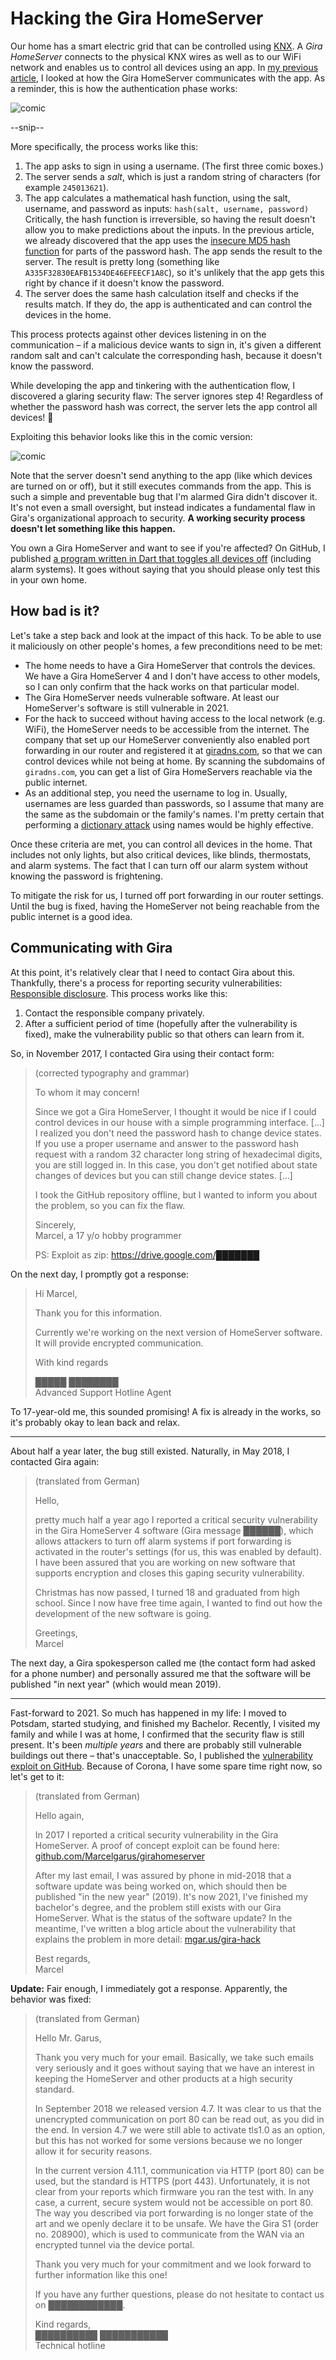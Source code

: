# Hacking the Gira HomeServer

Our home has a smart electric grid that can be controlled using [KNX](https://www.knx.org).
A *Gira HomeServer* connects to the physical KNX wires as well as to our WiFi network and enables us to control all devices using an app.
In [my previous article](/gira), I looked at how the Gira HomeServer communicates with the app.
As a reminder, this is how the authentication phase works:

![comic](https://github.com/Marcelgarus/server/raw/main/blog/images/gira-comic.png)

--snip--

More specifically, the process works like this:

1. The app asks to sign in using a username. (The first three comic boxes.)
2. The server sends a *salt*, which is just a random string of characters (for example `245013621`).
3. The app calculates a mathematical hash function, using the salt, username, and password as inputs: `hash(salt, username, password)` Critically, the hash function is irreversible, so having the result doesn't allow you to make predictions about the inputs. In the previous article, we already discovered that the app uses the [insecure MD5 hash function](https://en.wikipedia.org/wiki/MD5) for parts of the password hash.
  The app sends the result to the server. The result is pretty long (something like `A335F32830EAFB1534DE46EFEECF1A8C`), so it's unlikely that the app gets this right by chance if it doesn't know the password.
4. The server does the same hash calculation itself and checks if the results match. If they do, the app is authenticated and can control the devices in the home.

This process protects against other devices listening in on the communication – if a malicious device wants to sign in, it's given a different random salt and can't calculate the corresponding hash, because it doesn't know the password.

While developing the app and tinkering with the authentication flow, I discovered a glaring security flaw: The server ignores step 4! Regardless of whether the password hash was correct, the server lets the app control all devices! 🤦

Exploiting this behavior looks like this in the comic version:

![comic](https://github.com/Marcelgarus/server/raw/main/blog/images/gira-hack-comic.png)

Note that the server doesn't send anything to the app (like which devices are turned on or off), but it still executes commands from the app.
This is such a simple and preventable bug that I'm alarmed Gira didn't discover it.
It's not even a small oversight, but instead indicates a fundamental flaw in Gira's organizational approach to security.
**A working security process doesn't let something like this happen.**

You own a Gira HomeServer and want to see if you're affected?
On GitHub, I published [a program written in Dart that toggles all devices off](https://github.com/Marcelgarus/girahomeserver) (including alarm systems).
It goes without saying that you should please only test this in your own home.

## How bad is it?

Let's take a step back and look at the impact of this hack.
To be able to use it maliciously on other people's homes, a few preconditions need to be met:

* The home needs to have a Gira HomeServer that controls the devices. We have a Gira HomeServer 4 and I don't have access to other models, so I can only confirm that the hack works on that particular model.
* The Gira HomeServer needs vulnerable software. At least our HomeServer's software is still vulnerable in 2021.
* For the hack to succeed without having access to the local network (e.g. WiFi), the HomeServer needs to be accessible from the internet. The company that set up our HomeServer conveniently also enabled port forwarding in our router and registered it at [giradns.com](https://giradns.com), so that we can control devices while not being at home. By scanning the subdomains of `giradns.com`, you can get a list of Gira HomeServers reachable via the public internet.
* As an additional step, you need the username to log in. Usually, usernames are less guarded than passwords, so I assume that many are the same as the subdomain or the family's names. I'm pretty certain that performing a [dictionary attack](https://en.wikipedia.org/wiki/Dictionary_attack) using names would be highly effective.

Once these criteria are met, you can control all devices in the home.
That includes not only lights, but also critical devices, like blinds, thermostats, and alarm systems.
The fact that I can turn off our alarm system without knowing the password is frightening.

To mitigate the risk for us, I turned off port forwarding in our router settings.
Until the bug is fixed, having the HomeServer not being reachable from the public internet is a good idea.

## Communicating with Gira

At this point, it's relatively clear that I need to contact Gira about this.
Thankfully, there's a process for reporting security vulnerabilities: [Responsible disclosure](https://en.wikipedia.org/wiki/Responsible_disclosure).
This process works like this:

1. Contact the responsible company privately.
2. After a sufficient period of time (hopefully after the vulnerability is fixed), make the vulnerability public so that others can learn from it.

So, in November 2017, I contacted Gira using their contact form:

> <span class="secondary">(corrected typography and grammar)</span>
>
> To whom it may concern!
>
> Since we got a Gira HomeServer, I thought it would be nice if I could control devices in our house with a simple programming interface.
> <span class="secondary">[…]</span>
> I realized you don't need the password hash to change device states.
> If you use a proper username and answer to the password hash request with a random 32 character long string of hexadecimal digits, you are still logged in. In this case, you don't get notified about state changes of devices but you can still change device states.
> <span class="secondary">[…]</span>
>
> I took the GitHub repository offline, but I wanted to inform you about the problem, so you can fix the flaw.
>
> Sincerely,  
> Marcel, a 17 y/o hobby programmer
>
> PS: Exploit as zip: https://drive.google.com/███████

On the next day, I promptly got a response:

> Hi Marcel,
>
> Thank you for this information.
>
> Currently we're working on the next version of HomeServer software. It will provide encrypted communication.
>
> With kind regards
>
> █████ ████████  
> Advanced Support Hotline Agent

To 17-year-old me, this sounded promising!
A fix is already in the works, so it's probably okay to lean back and relax.

---

About half a year later, the bug still existed.
Naturally, in May 2018, I contacted Gira again:

> <span class="secondary">(translated from German)</span>
>
> Hello,
>
> pretty much half a year ago I reported a critical security vulnerability in the Gira HomeServer 4 software (Gira message ██████), which allows attackers to turn off alarm systems if port forwarding is activated in the router's settings (for us, this was enabled by default).
> I have been assured that you are working on new software that supports encryption and closes this gaping security vulnerability.
>
> Christmas has now passed, I turned 18 and graduated from high school. Since I now have free time again, I wanted to find out how the development of the new software is going. 
>
> Greetings,  
> Marcel

The next day, a Gira spokesperson called me (the contact form had asked for a phone number) and personally assured me that the software will be published "in next year" (which would mean 2019).

---

Fast-forward to 2021.
So much has happened in my life: I moved to Potsdam, started studying, and finished my Bachelor.
Recently, I visited my family and while I was at home, I confirmed that the security flaw is still present.
It's been *multiple years* and there are probably still vulnerable buildings out there – that's unacceptable.
So, I published the [vulnerability exploit on GitHub](https://github.com/Marcelgarus/girahomeserver).
Because of Corona, I have some spare time right now, so let's get to it:

> <span class="secondary">(translated from German)</span>
>
> Hello again,
>
> In 2017 I reported a critical security vulnerability in the Gira HomeServer. A proof of concept exploit can be found here: [github.com/Marcelgarus/girahomeserver](https://github.com/Marcelgarus/girahomeserver)
>
> After my last email, I was assured by phone in mid-2018 that a software update was being worked on, which should then be published "in the new year" (2019).
> It's now 2021, I've finished my bachelor's degree, and the problem still exists with our Gira HomeServer. What is the status of the software update? In the meantime, I've written a blog article about the vulnerability that explains the problem in more detail: [mgar.us/gira-hack](https://mgar.us/gira-hack)
>
> Best regards,  
> Marcel

**Update:** Fair enough, I immediately got a response.
Apparently, the behavior was fixed:

> <span class="secondary">(translated from German)</span>
>
> Hello Mr. Garus,
>
> Thank you very much for your email.
> Basically, we take such emails very seriously and it goes without saying that we have an interest in keeping the HomeServer and other products at a high security standard.
>
> In September 2018 we released version 4.7. It was clear to us that the unencrypted communication on port 80 can be read out, as you did in the end. In version 4.7 we were still able to activate tls1.0 as an option, but this has not worked for some versions because we no longer allow it for security reasons.
>
> In the current version 4.11.1, communication via HTTP (port 80) can be used, but the standard is HTTPS (port 443). Unfortunately, it is not clear from your reports which firmware you ran the test with. In any case, a current, secure system would not be accessible on port 80. The way you described via port forwarding is no longer state of the art and we openly declare it to be unsafe. We have the Gira S1 (order no. 208900), which is used to communicate from the WAN via an encrypted tunnel via the device portal.
>
> Thank you very much for your commitment and we look forward to further information like this one!
>
> If you have any further questions, please do not hesitate to contact us on ████████████.
>
> Kind regards,  
> ██████████ ███████████  
> Technical hotline
